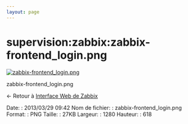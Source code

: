 ```yaml
---
layout: page
---
```


supervision:zabbix:zabbix-frontend\_login.png
=============================================

[![zabbix-frontend\_login.png](../..//assets/media/supervision/zabbix/zabbix-frontend_login.png@cache=&w=900&h=434 "zabbix-frontend_login.png")](../..//assets/media/supervision/zabbix/zabbix-frontend_login.png@cache= "Afficher le fichier original")

zabbix-frontend\_login.png

← Retour à [Interface Web de
Zabbix](../../../zabbix/zabbix-interface.html "zabbix:zabbix-interface")

Date:
:   2013/03/29 09:42
Nom de fichier:
:   zabbix-frontend\_login.png
Format:
:   PNG
Taille:
:   27KB
Largeur:
:   1280
Hauteur:
:   618

